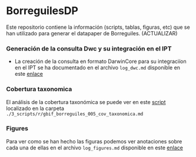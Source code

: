 BorreguilesDP
=============

Este repositorio contiene la información (scripts, tablas, figuras, etc) que se han utilizado para generar el datapaper de Borreguiles. (ACTUALIZAR)




### Generación de la consulta Dwc y su integración en el IPT
* La creación de la consulta en formato DarwinCore para su integraciíon en el IPT se ha documentado en el archivo `log_dwc.md` disponible en este [enlace](https://github.com/ajpelu/BorreguilesDP/blob/master/log_dwc.md)

### Cobertura taxonomica
El análisis de la cobertura taxonómica se puede ver en este [script](https://github.com/ajpelu/BorreguilesDP/blob/master/3_scripts/r/gbif_borreguiles_005_cov_taxonomica.md) localizado en la carpeta `./3_scripts/r/gbif_borreguiles_005_cov_taxonomica.md` 

### Figures 
Para ver como se han hecho las figuras podemos ver anotaciones sobre cada una de ellas en el archivo `log_figures.md` disponible en este [enlace](https://github.com/ajpelu/BorreguilesDP/blob/master/log_figures.md) 
